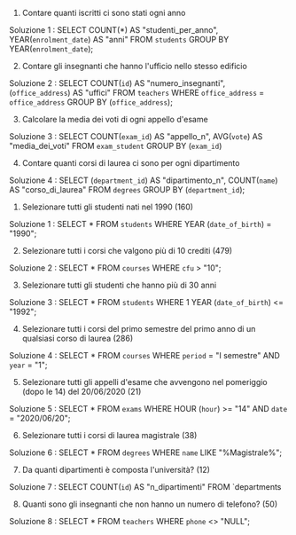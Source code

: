 <!-- EX - Query con GROUP BY -->

1. Contare quanti iscritti ci sono stati ogni anno

Soluzione 1 :   SELECT COUNT(*) AS "studenti_per_anno", 
                YEAR(`enrolment_date`) AS "anni" 
                FROM `students` 
                GROUP BY YEAR(`enrolment_date`);


2. Contare gli insegnanti che hanno l'ufficio nello stesso edificio

Soluzione 2 :   SELECT COUNT(`id`) AS "numero_insegnanti", (`office_address`) AS "uffici"
                FROM `teachers`
                WHERE `office_address` = `office_address`
                GROUP BY (`office_address`);


3. Calcolare la media dei voti di ogni appello d'esame

Soluzione 3 :   SELECT COUNT(`exam_id`) AS "appello_n",
                AVG(`vote`) AS "media_dei_voti"
                FROM `exam_student`
                GROUP BY (`exam_id`)


4. Contare quanti corsi di laurea ci sono per ogni dipartimento

Soluzione 4 :   SELECT (`department_id`) AS "dipartimento_n", COUNT(`name`) AS "corso_di_laurea"
                FROM `degrees`
                GROUP BY (`department_id`);




<!-- EX - Query con SELECT -->

1. Selezionare tutti gli studenti nati nel 1990 (160)

Soluzione 1 :   SELECT *
                FROM `students` 
                WHERE YEAR (`date_of_birth`) = "1990";


2. Selezionare tutti i corsi che valgono più di 10 crediti (479)

Soluzione 2 :   SELECT * 
                FROM `courses` 
                WHERE `cfu` > "10";


3. Selezionare tutti gli studenti che hanno più di 30 anni

Soluzione 3 :   SELECT * 
                FROM `students` 
                WHERE 1 YEAR (`date_of_birth`) <= "1992";


4. Selezionare tutti i corsi del primo semestre del primo anno di un qualsiasi corso di laurea (286)

Soluzione 4 :   SELECT *
                FROM `courses` 
                WHERE `period` = "I semestre" 
                AND `year` = "1";


5. Selezionare tutti gli appelli d'esame che avvengono nel pomeriggio (dopo le 14) del 20/06/2020 (21)

Soluzione 5 :   SELECT * 
                FROM `exams` 
                WHERE HOUR (`hour`) >= "14"
                AND `date` = "2020/06/20";  


6. Selezionare tutti i corsi di laurea magistrale (38)

Soluzione 6 :   SELECT * 
                FROM `degrees` 
                WHERE `name` LIKE "%Magistrale%";


7. Da quanti dipartimenti è composta l'università? (12)

Soluzione 7 :   SELECT COUNT(`id`) AS "n_dipartimenti" 
                FROM `departments


8. Quanti sono gli insegnanti che non hanno un numero di telefono? (50)

Soluzione 8 :   SELECT * 
                FROM `teachers` 
                WHERE `phone` <> "NULL";
